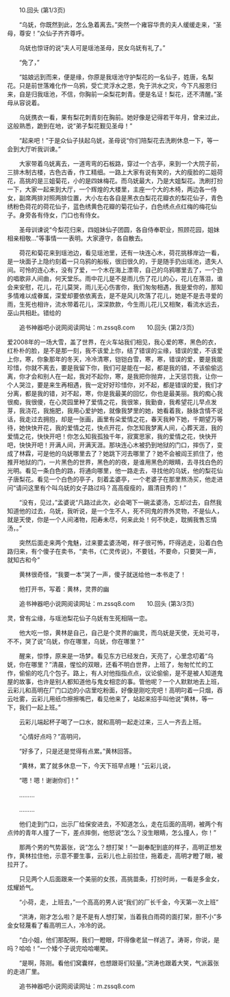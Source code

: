 　　10.回头 (第1/3页)

　　“乌妩，你既然到此，怎么急着离去。”突然一个雍容华贵的夫人缓缓走来，“圣母，尊安！”众仙子齐齐尊呼。

　　乌妩也惊讶的说“夫人可是瑶池圣母，民女乌妩有礼了。”

　　“免了，”

　　“姑娘远到而来，便是缘，你原是我瑶池守护梨花的一名仙子，姓唐，名梨花。只是前世落难化作一乌鸦，受亡灵浮水之恩，免于洪水之灾，今下凡报恩归来，自是归我瑶池，不信，你胸前一朵梨花刺青。便是名证！梨花，还不清醒。”圣母从容说着。

　　乌妩携衣一看，果有梨花刺青刻在胸前。她好像是记得若干年月，曾来过此，这般熟悉，跪到在地，说“弟子梨花觐见圣母！”

　　“起来吧！”于是众仙子扶起乌妩，圣母说“你们陪梨花去洗刷休息一下，等一会到大厅听我训谏。”

　　大家带着乌妩离去，一道弯弯的石板路，穿过一个古亭，来到一个大院子前，三排木制古楼，古色古香，作工精细。一路上大家有说有笑的，大的瘦脸的二姐荷花，高挑的是三姐菊花，小的是四妹梅花。而乌妩最大，乃是大姐梨花。洗刷打扮一下，大家一起来到大厅，一个辉煌的大楼里，主座一个大的木椅，两边各一侍女，副席两排对照两排位置，大小左右各自是黑衣白梨花花瓣衣的梨花仙子，青色绣粉色荷花的荷花仙子，蓝色绣黄色花瓣的菊花仙子，白色绣点点红梅的梅花仙子。身旁各有侍女，门口也有侍女。

　　圣母训谏说“今梨花归来，四姐妹仙子团圆，各自侍奉职业，照顾花园，姐妹相亲相敬…”等事情一一表明。大家遵守，各自散去。

　　荷花和菊花来到瑶池边，看见瑶池里，还有一块连心木，荷花挑移岸边一看，是一块面子上隐约刻着一只乌鸦的船板，很旧很久的，于是随手扔出瑶池，遗失人间。可怜的连心木，没有了爱，一个木在海上漂零，自己的乌鸦哪里去了，一个劲的唱歌非人间曲，何天堂乐。雨中花儿是不是雨儿伤了花儿的心，花儿在落泪，谁会来安慰，花儿，花儿莫哭，雨儿无心伤害你，我们匆匆相遇，我是爱你的，那知多情难以成眷属，深爱却要依依离去，是不是风儿吹落了花儿，她是不是去寻爱的雨，生死也相许，流水带着花儿，深深款款，今生雨儿花儿又相聚，看流水远去，巫山共相赴。错给的

　　追书神器吧小说网阅读网址：m.zssq8.com　　10.回头 (第2/3页)

爱2008年的一场大雪，盖了世界，在火车站我们相见，我心爱的寒，黑色的衣，红朴朴的脸，是不是那一刻，我不该爱上你，结了错误的尘缘，错误的爱，不该爱上你，寒，你象那年的冬天，冷冷清寒，铠铠白雪，寒，寒，错误的爱，要是我能珍惜，你就不离去，要是我留下你，我们可是能在一起，都是我的错，不该偷偷远离，你才会和别人在一起，我对不起你，寒，是我把你抛弃，上天惩罚我，让你一个人哭泣，要是来生再相遇，我一定好好珍惜你，对不起，都是错误的爱，我们才分离，都是我的错，对不起，寒，你是我最美的回忆，你也是最美丽。我的痴心我很痴，我很傻，在心灵园里种了爱情之花，我很笨，我勤奋，我希望花儿早点发芽，我浇花，我施肥，我用心爱护她，就像我梦里的她，她看着我，脉脉含情不说话，我走过去拥抱，却是一张画，画里有朵爱情之花，春天我种下她，千期望万等待，她快快开花，我的爱情之花，快点开花，你怎知我梦离人间，心葬天涯，我的爱情之花，快快开吧！你怎么知我孤独千年，寂寞思家，我的爱情之花，快快开吧，快快开吧！开满人间，开满天涯。那块连心木被扔到地狱的门口，摔伤了，变成了林霖，可是他的乌妩哪里去了？她跳下河去哪里了？她不会被阎王抓住了，他推开地狱的门，一片黑色的世界，黑色的的夜，是谁用黑色的眼睛，去寻找白色的光明。看见一条白色的路，将通向哪里，他一路走去，寻找他的乌妩，他的梨花仙子唐梨花。看见一个白色的亭子，刻着孟婆亭，一个老婆子在那里熬汤买，他走进问“请问这里有个叫乌妩的女子路过吗？高高瘦瘦的，眉清目秀的！”

　　“没有，见过，”孟婆说“凡路过此次，必会喝下一碗孟婆汤，忘却过去，自然我知道他的过去，乌妩，我听说，是一个生不人，死不同鬼的界外灵物，不是仙人，就是天使，你是一个人间渚物，阳寿未尽，何来此处！何不快走，耽搁我售忘情汤，。”

　　突然后面走来两个鬼魅，过来要孟婆汤喝，样子很可怖，吓得逃走，沿着白色路归来，有个傻子在卖书，“卖书，《亡灵传说》，不要钱，不要命，只要哭一声，就知古和今”

　　黄林很奇怪，“我要一本”哭了一声，傻子就送给他一本书走了！

　　他打开书，写着：黄林，灵界的幽

　　追书神器吧小说网阅读网址：m.zssq8.com　　10.回头 (第3/3页)

灵，曾有尘缘，与瑶池梨花仙子乌妩有生死相隔一恋。

　　他大吃一惊，黄林是自己，自己是个灵界的幽灵，而乌妩是天使，无处可寻，不不，哭了说“乌妩，你在哪里，乌妩，你在哪里？”

　　醒来，惊悸，原来是一场梦。看见东方已经发白，天亮了，心里念叨着“乌妩，你在哪里？”清晨，惺忪的双眼，还看不明白世界，上班了，匆匆忙忙的工作，偷偷的吃几个包子。路上，有人对他指指点点，议论偷偷，是不是被人知道鬼屋的故事，也许是别人都知道他与鬼女相恋的事。管他呢？一个人默默地去上班，云彩儿和高明在厂门口边的小店里吃粉面，好像是刚吃完吧！高明叼着一只烟，吞云吐雾，云彩儿用纸巾擦擦嘴巴，看见他来了，站起来招手叫他说“黄林，等一下，我们一起上班。”

　　云彩儿端起杯子喝了一口水，就和高明一起走过来，三人一齐去上班。

　　“心情好点吗？”高明问，

　　“好多了，只是还是觉得有点累。”黄林回答。

　　“黄林，累了就多休息一下，今天下班早点睡！”云彩儿说，

　　“嗯！嗯！谢谢你们！”

　　………

　　………

　　他们走到门口，出示厂给保安进去，不知道怎么，走在后面的高明，被两个有点帅的青年人撞了一下，差点摔倒，他怒说“怎么？没生眼睛，怎么撞人，你！”

　　那两个男的气势嚣张，说“怎么？想打架！”一副奉配到底的样子，高明正想发作，黄林拉住他，示意不要生事，云彩儿也上前拉住，拖着走，高明才瞪了眼，被拉开了。

　　只见两个人后面跟来一个美丽的女孩，高挑苗条，打扮时尚，一看是多金女，炫耀娇气。

　　“小荷，走，上班去，”一个高高的男人说“我们的厂长千金，今天第一次上班”

　　“洪涛，刚才怎么啦？是不是有人想打架，当着我白雨荷的面打架，胆不小”多金女轻蔑看了看高明三人，冷冷的说。

　　“白小姐，他们那配啊，我们一瞪眼，吓得像老鼠一样逃了。涛哥，你说，是吗？哈哈！”一个矮个子说完哈哈嘲笑。

　　“是啊，陈刚。看他们窝囊样，也想跟哥们较量。”洪涛也跟着大笑，气派嚣张的走进厂里。

　　追书神器吧小说网阅读网址：m.zssq8.com